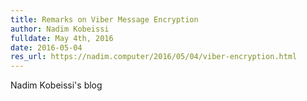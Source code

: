 ```yaml
---
title: Remarks on Viber Message Encryption
author: Nadim Kobeissi
fulldate: May 4th, 2016
date: 2016-05-04
res_url: https://nadim.computer/2016/05/04/viber-encryption.html
---
```


Nadim Kobeissi's blog
